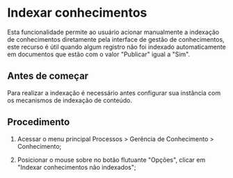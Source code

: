 # Indexar conhecimentos

Esta funcionalidade permite ao usuário acionar manualmente a indexação de conhecimentos diretamente pela interface de gestão de conhecimentos, este recurso é útil quando algum registro não foi indexado automaticamente em documentos que estão com o valor "Publicar" igual a "Sim".

## Antes de começar

Para realizar a indexação é necessário antes configurar sua instância com os mecanismos de indexação de conteúdo.

## Procedimento

1.  Acessar o menu principal Processos > Gerência de Conhecimento > Conhecimento;

2.  Posicionar o mouse sobre no botão flutuante "Opções", clicar em "Indexar conhecimentos não indexados";


